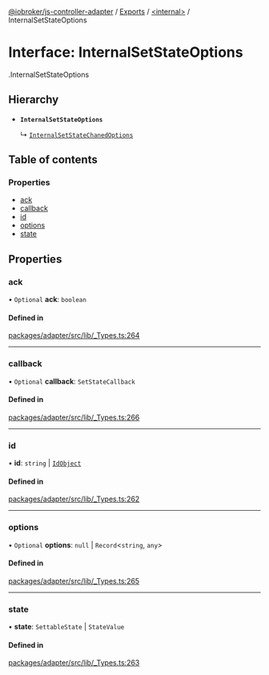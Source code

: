 [@iobroker/js-controller-adapter](../README.md) / [Exports](../modules.md) / [<internal\>](../modules/internal_.md) / InternalSetStateOptions

# Interface: InternalSetStateOptions

[<internal>](../modules/internal_.md).InternalSetStateOptions

## Hierarchy

- **`InternalSetStateOptions`**

  ↳ [`InternalSetStateChanedOptions`](internal_.InternalSetStateChanedOptions.md)

## Table of contents

### Properties

- [ack](internal_.InternalSetStateOptions.md#ack)
- [callback](internal_.InternalSetStateOptions.md#callback)
- [id](internal_.InternalSetStateOptions.md#id)
- [options](internal_.InternalSetStateOptions.md#options)
- [state](internal_.InternalSetStateOptions.md#state)

## Properties

### ack

• `Optional` **ack**: `boolean`

#### Defined in

[packages/adapter/src/lib/_Types.ts:264](https://github.com/ioBroker/ioBroker.js-controller/blob/56c41ba6/packages/adapter/src/lib/_Types.ts#L264)

___

### callback

• `Optional` **callback**: `SetStateCallback`

#### Defined in

[packages/adapter/src/lib/_Types.ts:266](https://github.com/ioBroker/ioBroker.js-controller/blob/56c41ba6/packages/adapter/src/lib/_Types.ts#L266)

___

### id

• **id**: `string` \| [`IdObject`](internal_.IdObject.md)

#### Defined in

[packages/adapter/src/lib/_Types.ts:262](https://github.com/ioBroker/ioBroker.js-controller/blob/56c41ba6/packages/adapter/src/lib/_Types.ts#L262)

___

### options

• `Optional` **options**: ``null`` \| `Record`<`string`, `any`\>

#### Defined in

[packages/adapter/src/lib/_Types.ts:265](https://github.com/ioBroker/ioBroker.js-controller/blob/56c41ba6/packages/adapter/src/lib/_Types.ts#L265)

___

### state

• **state**: `SettableState` \| `StateValue`

#### Defined in

[packages/adapter/src/lib/_Types.ts:263](https://github.com/ioBroker/ioBroker.js-controller/blob/56c41ba6/packages/adapter/src/lib/_Types.ts#L263)
